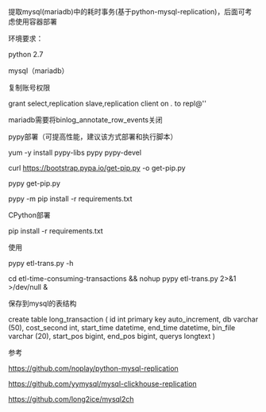 提取mysql(mariadb)中的耗时事务(基于python-mysql-replication)，后面可考虑使用容器部署


环境要求：

python 2.7

mysql（mariadb）

复制账号权限

grant select,replication slave,replication client on *.* to repl@''

mariadb需要将binlog_annotate_row_events关闭

pypy部署（可提高性能，建议该方式部署和执行脚本）

yum -y install pypy-libs pypy pypy-devel

curl https://bootstrap.pypa.io/get-pip.py -o get-pip.py

pypy get-pip.py

pypy -m pip install -r requirements.txt


CPython部署

pip install -r requirements.txt


使用

pypy etl-trans.py -h

cd etl-time-consuming-transactions && nohup pypy etl-trans.py 2>&1 >/dev/null &

保存到mysql的表结构

create table long_transaction (
  id int primary key auto_increment, db varchar (50), cost_second int, start_time datetime, end_time datetime, bin_file varchar (20), start_pos bigint, end_pos bigint, querys longtext
)

参考

https://github.com/noplay/python-mysql-replication

https://github.com/yymysql/mysql-clickhouse-replication

https://github.com/long2ice/mysql2ch
